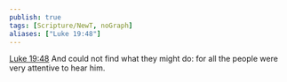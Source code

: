 ```yaml
---
publish: true
tags: [Scripture/NewT, noGraph]
aliases: ["Luke 19:48"]
---
```

[Luke 19:48](https://churchofjesuschrist.org/study/scriptures/nt/luke/19?lang=eng&id=p48#p48) And could not find what they might do: for all the people were very attentive to hear him.




